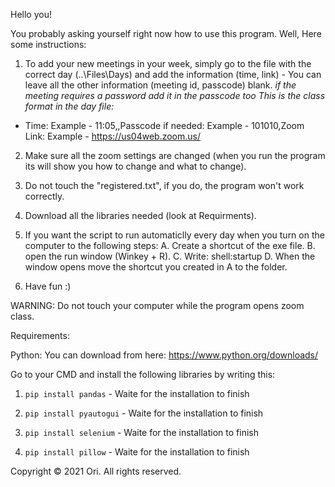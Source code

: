 Hello you!

You probably asking yourself right now how to use this program.
Well, Here some instructions:


1. To add your new meetings in your week, simply go to the file with the correct day (..\Files\Days) and add the information (time, link) - You can 
leave all the other information (meeting id, passcode) blank. *if the meeting requires a password add it in the passcode too*
*This is the class format in the day file:*
 * Time: Example - 11:05,,Passcode if needed: Example - 101010,Zoom Link: Example - https://us04web.zoom.us/

2. Make sure all the zoom settings are changed (when you run the program its will show you how to change and what to change).

3. Do not touch the "registered.txt", if you do, the program won't work correctly.

4. Download all the libraries needed (look at Requirments).

5. If you want the script to run automaticlly every day when you turn on the computer to the following steps:
	A. Create a shortcut of the exe file.
	B. open the run window (Winkey + R).
	C. Write: shell:startup
	D. When the window opens move the shortcut you created in A to the folder.

5. Have fun :)


WARNING: Do not touch your computer while the program opens zoom class.


Requirements:

Python: You can download from here: https://www.python.org/downloads/

Go to your CMD and install the following libraries by writing this:

1. `pip install pandas`       - Waite for the installation to finish
  
2. `pip install pyautogui`    - Waite for the installation to finish
   
3. `pip install selenium`     - Waite for the installation to finish 
  
4. `pip install pillow`       - Waite for the installation to finish 

Copyright © 2021 Ori. All rights reserved.
